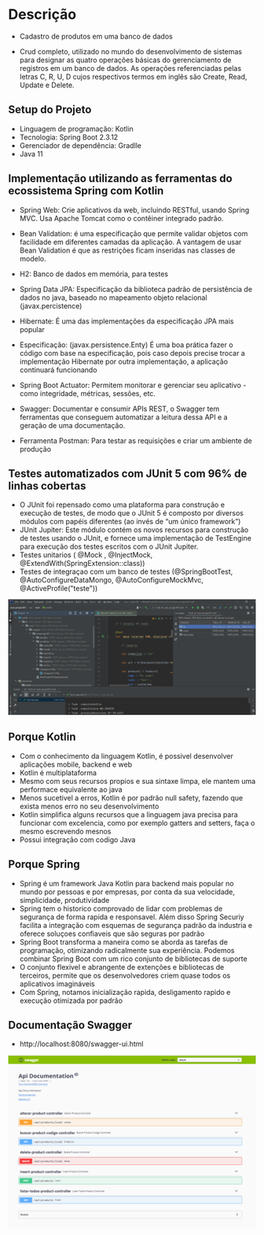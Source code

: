 # Descrição

* Cadastro de produtos em uma banco de dados

* Crud completo, utilizado no mundo do desenvolvimento de sistemas para designar as quatro operações básicas do gerenciamento de registros em um banco de dados.
As operações referenciadas pelas letras C, R, U, D cujos respectivos termos em inglês são Create, Read, Update e Delete.

## Setup do Projeto 
* Linguagem de programação: Kotlin
* Tecnologia: Spring Boot 2.3.12
* Gerenciador de dependência: Gradlle
* Java 11

## Implementação utilizando as ferramentas do ecossistema Spring com Kotlin 

* Spring Web: Crie aplicativos da web, incluindo RESTful, usando Spring MVC. Usa Apache Tomcat como o contêiner integrado padrão.

* Bean Validation: é uma especificação que permite validar objetos com facilidade em diferentes camadas da aplicação. A vantagem de usar Bean Validation
é que as restrições ficam inseridas nas classes de modelo.

* H2: Banco de dados em memória, para testes

* Spring Data JPA: Especificação da biblioteca padrão de persistência de dados no java, baseado no mapeamento objeto relacional (javax.percistence)

* Hibernate: É uma das implementações da especificação JPA mais popular

* Especificação: (javax.persistence.Enty) É uma boa prática fazer o código com base na especificação, pois caso depois precise trocar a implementação Hibernate
por outra implementação, a aplicação continuará funcionando

* Spring Boot Actuator: Permitem monitorar e gerenciar seu aplicativo - como integridade, métricas, sessões, etc.

* Swagger: Documentar e consumir APIs REST, o Swagger tem ferramentas que conseguem automatizar a leitura dessa API e a geração de uma documentação.

* Ferramenta Postman: Para testar as requisições e criar um ambiente de produção

## Testes automatizados com JUnit 5 com 96% de linhas cobertas
* O JUnit foi repensado como uma plataforma para construção e execução de testes, de modo que o JUnit 5 é composto por diversos módulos com papéis diferentes (ao invés de “um único framework”)
* JUnit Jupiter: Este módulo contém os novos recursos para construção de testes usando o JUnit, e fornece uma implementação de TestEngine para execução dos testes escritos com o JUnit Jupiter.
* Testes unitarios ( @Mock , @InjectMock, @ExtendWith(SpringExtension::class))
* Testes de integraçao com um banco de testes (@SpringBootTest, @AutoConfigureDataMongo, @AutoConfigureMockMvc, @ActiveProfile("teste"))

![alter text](https://github.com/wagnersistemalima/microsservico-kotlin-aws-ecs-fargate/blob/main/aws-project01/images/coverage.png)


## Porque Kotlin
* Com o conhecimento da linguagem Kotlin, é possivel desenvolver aplicações mobile, backend e web
* Kotlin é multiplataforma
* Mesmo com seus recursos propios e sua sintaxe limpa, ele mantem uma performace equivalente ao java
* Menos sucetivel a erros, Kotlin é por padrão null safety, fazendo que exista menos erro no seu desenvolvimento
* Kotlin simplifica alguns recursos que a linguagem java precisa para funcionar com excelencia, como por exemplo gatters and setters, faça o mesmo escrevendo mesnos
* Possui integração com codigo Java

## Porque Spring
* Spring é um framework Java Kotlin para backend mais popular no mundo por pessoas e por empresas, por conta da sua velocidade, simplicidade, produtividade
* Spring tem o historico comprovado de lidar com problemas de segurança de forma rapida e responsavel. Além disso Spring Securiy facilita a integração com esquemas de segurança padrão da industria e oferece soluçoes confiaveis que são seguras por padrão
* Spring Boot transforma a maneira como se aborda as tarefas de programação, otimizando radicalmente sua experiência. Podemos combinar Spring Boot com um rico conjunto de bibliotecas de suporte
* O conjunto flexivel e abrangente de extenções e bibliotecas de terceiros, permite que os desenvolvedores criem quase todos os aplicativos imagináveis
* Com Spring, notamos inicialização rapida, desligamento rapido e execução otimizada por padrão

## Documentação Swagger
* http://localhost:8080/swagger-ui.html

![alter text](https://github.com/wagnersistemalima/microsservico-kotlin-aws-ecs-fargate/blob/main/aws-project01/images/swagger.png)
